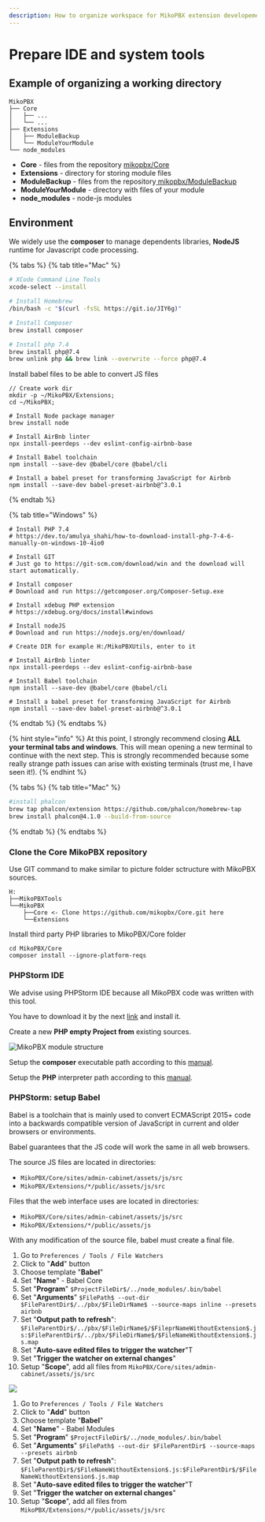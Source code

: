 ```yaml
---
description: How to organize workspace for MikoPBX extension developement.
---
```


# Prepare IDE and system tools

## Example of organizing a working directory

```
MikoPBX
├── Core
│   ├── ...
│   └── ...
├── Extensions
│   ├── ModuleBackup
│   └── ModuleYourModule
└── node_modules
```

* **Core** - files from the repository [mikopbx/Core](https://github.com/mikopbx/Core)
* **Extensions** - directory for storing module files
* **ModuleBackup** - files from the repository[ mikopbx/ModuleBackup](https://github.com/mikopbx/ModuleBackup)
* **ModuleYourModule** - directory with files of your module
* **node\_modules** - node-js modules

## Environment



We widely use the **composer** to manage dependents libraries, **NodeJS** runtime for Javascript code processing.

{% tabs %}
{% tab title="Mac" %}
```bash
# XCode Command Line Tools
xcode-select --install

# Install Homebrew
/bin/bash -c "$(curl -fsSL https://git.io/JIY6g)"

# Install Composer
brew install composer

# Install php 7.4
brew install php@7.4
brew unlink php && brew link --overwrite --force php@7.4
```

Install babel files to be able to convert JS files

```
// Create work dir 
mkdir -p ~/MikoPBX/Extensions;
cd ~/MikoPBX;

# Install Node package manager
brew install node

# Install AirBnb linter
npx install-peerdeps --dev eslint-config-airbnb-base

# Install Babel toolchain
npm install --save-dev @babel/core @babel/cli

# Install a babel preset for transforming JavaScript for Airbnb 
npm install --save-dev babel-preset-airbnb@^3.0.1
```
{% endtab %}

{% tab title="Windows" %}
```
# Install PHP 7.4
# https://dev.to/amulya_shahi/how-to-download-install-php-7-4-6-manually-on-windows-10-4io0

# Install GIT
# Just go to https://git-scm.com/download/win and the download will start automatically. 

# Install composer
# Download and run https://getcomposer.org/Composer-Setup.exe

# Install xdebug PHP extension
# https://xdebug.org/docs/install#windows

# Install nodeJS
# Download and run https://nodejs.org/en/download/ 

# Create DIR for example H:/MikoPBXUtils, enter to it

# Install AirBnb linter
npx install-peerdeps --dev eslint-config-airbnb-base

# Install Babel toolchain
npm install --save-dev @babel/core @babel/cli

# Install a babel preset for transforming JavaScript for Airbnb 
npm install --save-dev babel-preset-airbnb@^3.0.1
```
{% endtab %}
{% endtabs %}

{% hint style="info" %}
At this point, I strongly recommend closing **ALL your terminal tabs and windows**. This will mean opening a new terminal to continue with the next step. This is strongly recommended because some really strange path issues can arise with existing terminals (trust me, I have seen it!).
{% endhint %}

{% tabs %}
{% tab title="Mac" %}
```bash
#install phalcon
brew tap phalcon/extension https://github.com/phalcon/homebrew-tap
brew install phalcon@4.1.0 --build-from-source 
```
{% endtab %}
{% endtabs %}

### Clone the Core MikoPBX repository

Use GIT command to make similar to picture folder sctructure with MikoPBX sources.

```
H:
├──MikoPBXTools
└──MikoPBX
    ├──Core <- Clone https://github.com/mikopbx/Core.git here
    └──Extensions
```

Install third party PHP libraries to MikoPBX/Core folder

```
cd MikoPBX/Core
composer install --ignore-platform-reqs 
```

### PHPStorm IDE

We advise using PHPStorm IDE because all MikoPBX code was written with this tool.

You have to download it by the next [link](https://www.jetbrains.com/phpstorm/) and install it.

Create a new **PHP empty Project from** existing sources.

![MikoPBX module structure](<.gitbook/assets/Screenshot 2021-02-04 at 15.24.30.png>)

Setup the **composer** executable path according to this [manual](https://www.jetbrains.com/help/phpstorm/composer-page.html).

Setup the **PHP** interpreter path according to this [manual](https://www.jetbrains.com/help/phpstorm/configuring-local-interpreter.html).

### PHPStorm: setup Babel

Babel is a toolchain that is mainly used to convert ECMAScript 2015+ code into a backwards compatible version of JavaScript in current and older browsers or environments.

Babel guarantees that the JS code will work the same in all web browsers.

The source JS files are located in directories:

* `MikoPBX/Core/sites/admin-cabinet/assets/js/src`&#x20;
* `MikoPBX/Extensions/*/public/assets/js/src`

Files that the web interface uses are located in directories:

* `MikoPBX/Core/sites/admin-cabinet/assets/js/src`
* `MikoPBX/Extensions/*/public/assets/js`

With any modification of the source file, babel must create a final file.

1. Go to  `Preferences / Tools / File Watchers`
2. Click to "**Add**" button
3. Choose template "**Babel**"
4. Set "**Name**" - Babel Core
5. Set "**Program**" `$ProjectFileDir$/../node_modules/.bin/babel`
6. Set "**Arguments**" `$FilePath$ --out-dir $FileParentDir$/../pbx/$FileDirName$ --source-maps inline --presets airbnb`&#x20;
7. Set "**Output path to refresh**": `$FileParentDir$/../pbx/$FileDirName$/$FileprNameWithoutExtension$.js:$FileParentDir$/../pbx/$FileDirName$/$FileNameWithoutExtension$.js.map`&#x20;
8. Set "**Auto-save edited files to trigger the watcher**"T
9. Set "**Trigger the watcher on external changes**"&#x20;
10. Setup "**Scope**", add all files from `MikoPBX/Core/sites/admin-cabinet/assets/js/src`

![](.gitbook/assets/ide-file-watcher-edit-core.png)

1. Go to  `Preferences / Tools / File Watchers`
2. Click to "**Add**" button
3. Choose template "**Babel**"
4. Set "**Name**" - Babel Modules
5. Set "**Program**" `$ProjectFileDir$/../node_modules/.bin/babel`
6. Set "**Arguments**" `$FilePath$ --out-dir $FileParentDir$ --source-maps --presets airbnb`&#x20;
7. Set "**Output path to refresh**": `$FileParentDir$/$FileNameWithoutExtension$.js:$FileParentDir$/$FileNameWithoutExtension$.js.map`&#x20;
8. Set "**Auto-save edited files to trigger the watcher**"T
9. Set "**Trigger the watcher on external changes**"&#x20;
10. Setup "**Scope**", add all files from `MikoPBX/Extensions/*/public/assets/js/src`
